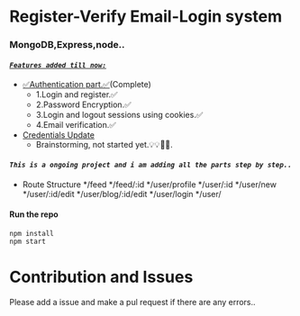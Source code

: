 # Register-Verify Email-Login system<br>

### MongoDB,Express,node..<br>

#### <u>_`Features added till now:`_</u><br>
  * <u>✅Authentication part.✅</u>(Complete)<br>
    * 1.Login and register.✅<br>
    * 2.Password Encryption.✅<br>
    * 3.Login and logout sessions using cookies.✅<br>
    * 4.Email verification.✅<br>
  * <u>Credentials Update</u><br>
    * Brainstorming, not started yet.💡💡🤔🤔.<br>
 

#### _`This is a ongoing project and i am adding all the parts step by step..`_

* Route Structure
   */feed
   */feed/:id
   */user/profile
   */user/:id
   */user/new
   */user/:id/edit
   */user/blog/:id/edit
   */user/login
   */user/

#### Run the repo <br>

<code>npm install</code><br>
<code>npm start</code><br>

# Contribution and Issues
Please add a issue and make a pul request if there are any errors..
